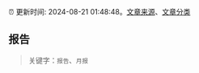 :alarm_clock: 更新时间: 2024-08-21 01:48:48。[文章来源](/README.md)、[文章分类](/TAGS.md)

## 报告


> 关键字：`报告`、`月报`



